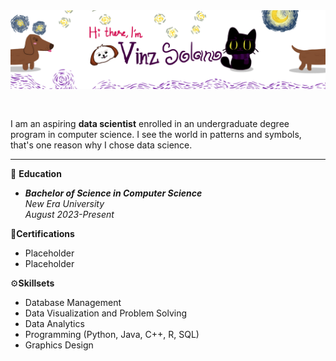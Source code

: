 <img src="https://github.com/SolanoV/SolanoV/blob/main/assets/banner.png?raw=true" alt="Introduction Banner.." style="text-align: center; margin-bottom: 30px;" />

I am an aspiring <b>data scientist</b> enrolled in an undergraduate degree program in computer science. I see the world in patterns and symbols, that's one reason why I chose data science.
<hr>

🏫  **Education** 
- ***Bachelor of Science in Computer Science***
  <br>_New Era University_
  <br>_August 2023-Present_
  
📎**Certifications**
- Placeholder
- Placeholder

⚙️**Skillsets**
- Database Management
- Data Visualization and Problem Solving
- Data Analytics
- Programming (Python, Java, C++, R, SQL)
- Graphics Design
<!--
-   :video_game: I am working as **Principle DevOps Engineer**
-   :monocle_face: Interested in everything **Cloud Native**
-   :seedling: Currently learning **Golang**
-   :heart: Open Source Software
-   :penguin: **Linux** ... it does infinite loops in 5 seconds..
-->
